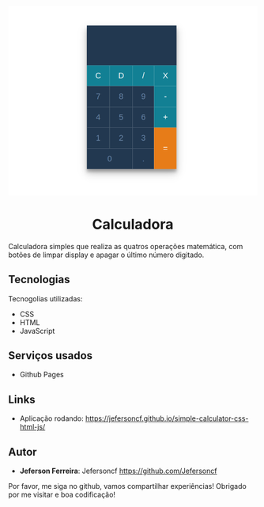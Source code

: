  <p align="center">
  <img alt="Banner" src="https://github.com/Jefersoncf/simple-calculator-css-html-js/blob/main/temp.png">
 </p>
 
  <h1 align="center">
    Calculadora
</h1>

Calculadora simples que realiza as quatros operações matemática, com botões de limpar display e apagar o último número digitado.

## Tecnologias
Tecnogolias utilizadas:
* CSS
* HTML
* JavaScript

## Serviços usados
  * Github Pages

## Links
 - Aplicação rodando: https://jefersoncf.github.io/simple-calculator-css-html-js/
 
 ## Autor
 * **Jeferson Ferreira**: Jefersoncf https://github.com/Jefersoncf


Por favor, me siga no github, vamos compartilhar experiências!
Obrigado por me visitar e boa codificação!
